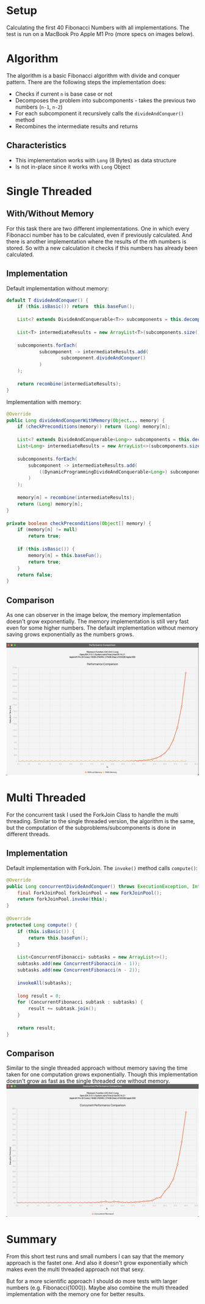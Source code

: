 # Setup
Calculating the first 40 Fibonacci Numbers with all implementations. The test is run on a MacBook Pro
Apple M1 Pro (more specs on images below).

# Algorithm
The algorithm is a basic Fibonacci algorithm with divide and conquer pattern. There are the following steps the implementation does:
* Checks if current `n` is base case or not
* Decomposes the problem into subcomponents - takes the previous two numbers (`n-1`, `n-2`)
* For each subcomponent it recursively calls the `divideAndConquer()` method
* Recombines the intermediate results and returns

## Characteristics
* This implementation works with `Long` (8 Bytes) as data structure
* Is not in-place since it works with `Long` Object

# Single Threaded
## With/Without Memory
For this task there are two different implementations. One in which every Fibonacci number
has to be calculated, even if previously calculated.
And there is another implementation where the results of the nth numbers is stored. So with a new calculation it checks
if this numbers has already been calculated.
## Implementation
Default implementation without memory:
```java
default T divideAndConquer() {
    if (this.isBasic()) return  this.baseFun();

    List<? extends DivideAndConquerable<T>> subcomponents = this.decompose();

    List<T> intermediateResults = new ArrayList<T>(subcomponents.size());

    subcomponents.forEach(
            subcomponent -> intermediateResults.add(
                    subcomponent.divideAndConquer()
            )
    );

    return recombine(intermediateResults);
}
```

Implementation with memory:
```java
@Override
public Long divideAndConquerWithMemory(Object... memory) {
    if (checkPreconditions(memory)) return (Long) memory[n];

    List<? extends DivideAndConquerable<Long>> subcomponents = this.decompose();
    List<Long> intermediateResults = new ArrayList<>(subcomponents.size());

    subcomponents.forEach(
        subcomponent -> intermediateResults.add(
            ((DynamicProgrammingDivideAndConquerable<Long>) subcomponent).divideAndConquerWithMemory(memory)
        )
    );

    memory[n] = recombine(intermediateResults);
    return (Long) memory[n];
}

private boolean checkPreconditions(Object[] memory) {
    if (memory[n] != null)
        return true;

    if (this.isBasic()) {
        memory[n] = this.baseFun();
        return true;
    }
    return false;
}
```

## Comparison
As one can observer in the image below, the memory implementation doesn't grow exponentially.
The memory implementation is still very fast even for some higher numbers. 
The default implementation without memory saving grows exponentially as the numbers grows.

![Comparison between Fibonacci calculation with and without memory.](./images/memory_comparison.png "Memory Comparison")

# Multi Threaded
For the concurrent task I used the ForkJoin Class to handle the multi threading. 
Similar to the single threaded version, the algorithm is the same, but the computation of the 
subproblems/subcomponents is done in different threads.
## Implementation
Default implementation with ForkJoin. The `invoke()` method calls `compute()`:
```java
@Override
public Long concurrentDivideAndConquer() throws ExecutionException, InterruptedException {
    final ForkJoinPool forkJoinPool = new ForkJoinPool();
    return forkJoinPool.invoke(this);
}

@Override
protected Long compute() {
    if (this.isBasic()) {
        return this.baseFun();
    }

    List<ConcurrentFibonacci> subtasks = new ArrayList<>();
    subtasks.add(new ConcurrentFibonacci(n - 1));
    subtasks.add(new ConcurrentFibonacci(n - 2));

    invokeAll(subtasks);

    long result = 0;
    for (ConcurrentFibonacci subtask : subtasks) {
        result += subtask.join();
    }

    return result;
}
```

## Comparison
Similar to the single threaded approach without memory saving the time taken for one computation
grows exponentially. Though this implementation doesn't grow as fast as the single threaded one
without memory.
![Comparison Concurrent Fibonacci Calculation](./images/concurrent_comparison.png "Concurrent Comparison")

# Summary
From this short test runs and small numbers I can say that the memory approach is the fastet one.
And also it doesn't grow exponentially which makes even the multi threaded approach not that sexy.

But for a more scientific approach I should do more tests with larger numbers (e.g. Fibonacci(1000)). Maybe also combine
the multi threaded implementation with the memory one for better results.